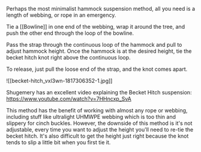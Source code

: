 Perhaps the most minimalist hammock suspension method, all you need is a length of webbing, or rope in an emergency.

Tie a [[Bowline]] in one end of the webbing, wrap it around the tree, and push the other end through the loop of the bowline.

Pass the strap through the continuous loop of the hammock and pull to adjust hammock height. Once the hammock is at the desired height, tie the becket hitch knot right above the continuous loop.

To release, just pull the loose end of the strap, and the knot comes apart.

![[becket-hitch_vxl3wn-1817306352-1.jpg]]

Shugemery has an excellent video explaining the Becket Hitch suspension: https://www.youtube.com/watch?v=7HHncxp_SvA

This method has the benefit of working with almost any rope or webbing, including stuff like ultralight UHMWPE webbing which is too thin and slippery for cinch buckles. However, the downside of this method is it's not adjustable, every time you want to adjust the height you'll need to re-tie the becket hitch. It's also difficult to get the height just right because the knot tends to slip a little bit when you first tie it.
